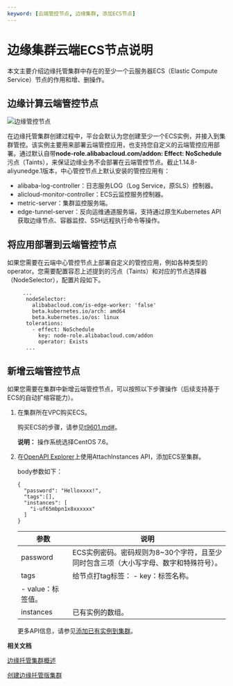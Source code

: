 ```yaml
---
keyword: [云端管控节点, 边缘集群, 添加ECS节点]
---
```


# 边缘集群云端ECS节点说明

本文主要介绍边缘托管集群中存在的至少一个云服务器ECS（Elastic Compute Service）节点的作用和增、删操作。

## 边缘计算云端管控节点

![边缘管控节点](https://static-aliyun-doc.oss-accelerate.aliyuncs.com/assets/img/zh-CN/7425449951/p100700.png)

在边缘托管集群创建过程中，平台会默认为您创建至少一个ECS实例，并接入到集群管控。该实例主要用来部署云端管控应用，也支持您自定义的云端管控应用部署。通过默认自带**node-role.alibabacloud.com/addon: Effect: NoSchedule**污点（Taints），来保证边缘业务不会部署在云端管控节点。截止1.14.8-aliyunedge.1版本，中心管控节点上默认安装的管控应用有：

-   alibaba-log-controller：日志服务LOG（Log Service，原SLS）控制器。
-   alicloud-monitor-controller：ECS云监控服务控制器。
-   metric-server：集群监控服务端。
-   edge-tunnel-server：反向运维通道服务端，支持通过原生Kubernetes API获取边缘节点、容器监控、SSH远程执行命令等操作。

## 将应用部署到云端管控节点

如果您需要在云端中心管控节点上部署自定义的管控应用，例如各种类型的operator。您需要配置容忍上述提到的污点（Taints）和对应的节点选择器（NodeSelector），配置片段如下。

```
     ...
      nodeSelector:
        alibabacloud.com/is-edge-worker: 'false'
        beta.kubernetes.io/arch: amd64
        beta.kubernetes.io/os: linux
      tolerations:
        - effect: NoSchedule
          key: node-role.alibabacloud.com/addon
          operator: Exists
      ...
```

## 新增云端管控节点

如果您需要在集群中新增云端管控节点，可以按照以下步骤操作（后续支持基于ECS的自动扩缩容能力）。

1.  在集群所在VPC购买ECS。

    购买ECS的步骤，请参见[t9601.md\#]()。

    **说明：** 操作系统选择CentOS 7.6。

2.  在[OpenAPI Explorer](https://api.alibabacloud.com/#/?product=Ons)上使用AttachInstances API，添加ECS至集群。

    body参数如下：

    ```
    {
      "password": "Helloxxxx!",
      "tags":[],
      "instances": [
        "i-uf65mbpn1x8xxxxxx"
      ]
    }
    ```

    |参数|说明|
    |--|--|
    |password|ECS实例密码。密码规则为8~30个字符，且至少同时包含三项（大小写字母、数字和特殊符号）。|
    |tags|给节点打tag标签：    -   key：标签名称。
    -   value：标签值。 |
    |instances|已有实例的数组。|

    更多API信息，请参见[添加已有实例到集群](/intl.zh-CN/API参考/节点/添加已有实例到集群.md)。


**相关文档**  


[边缘托管集群概述](t1884276.md#)

[创建边缘托管版集群](/intl.zh-CN/边缘容器服务ACK@Edge用户指南/边缘托管集群管理/创建边缘托管版集群.md)

